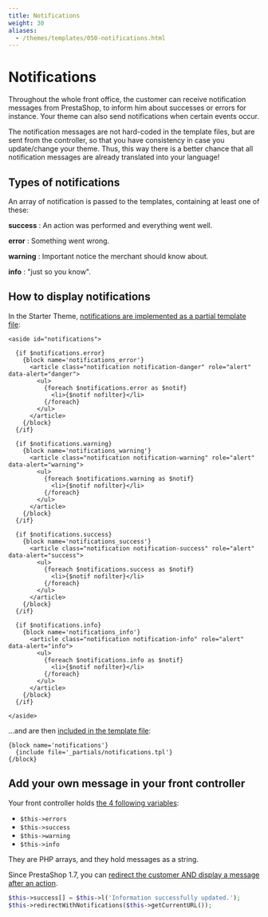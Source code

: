 ```yaml
---
title: Notifications
weight: 30
aliases:
  - /themes/templates/050-notifications.html
---
```


# Notifications

Throughout the whole front office, the customer can receive notification messages
from PrestaShop, to inform him about successes or errors for instance.
Your theme can also send notifications when certain events occur.

The notification messages are not hard-coded in the template files, but are sent
from the controller, so that you have consistency in case you update/change your theme.
Thus, this way there is a better chance that all notification messages are already
translated into your language!


## Types of notifications

An array of notification is passed to the templates, containing at least one of these:

**success**
: An action was performed and everything went well.

**error**
: Something went wrong.

**warning**
: Important notice the merchant should know about.

**info**
: "just so you know".

## How to display notifications

In the Starter Theme, [notifications are implemented as a partial template file](https://github.com/PrestaShop/StarterTheme/blob/develop/templates/_partials/notifications.tpl):

```html+smarty
<aside id="notifications">

  {if $notifications.error}
    {block name='notifications_error'}
      <article class="notification notification-danger" role="alert" data-alert="danger">
        <ul>
          {foreach $notifications.error as $notif}
            <li>{$notif nofilter}</li>
          {/foreach}
        </ul>
      </article>
    {/block}
  {/if}

  {if $notifications.warning}
    {block name='notifications_warning'}
      <article class="notification notification-warning" role="alert" data-alert="warning">
        <ul>
          {foreach $notifications.warning as $notif}
            <li>{$notif nofilter}</li>
          {/foreach}
        </ul>
      </article>
    {/block}
  {/if}

  {if $notifications.success}
    {block name='notifications_success'}
      <article class="notification notification-success" role="alert" data-alert="success">
        <ul>
          {foreach $notifications.success as $notif}
            <li>{$notif nofilter}</li>
          {/foreach}
        </ul>
      </article>
    {/block}
  {/if}

  {if $notifications.info}
    {block name='notifications_info'}
      <article class="notification notification-info" role="alert" data-alert="info">
        <ul>
          {foreach $notifications.info as $notif}
            <li>{$notif nofilter}</li>
          {/foreach}
        </ul>
      </article>
    {/block}
  {/if}

</aside>
```

...and are then [included in the template file](https://github.com/PrestaShop/StarterTheme/blob/develop/templates/checkout/checkout.tpl#L42-L44):

```smarty
{block name='notifications'}
  {include file='_partials/notifications.tpl'}
{/block}
```

## Add your own message in your front controller

Your front controller holds [the 4 following variables](https://github.com/PrestaShop/PrestaShop/blob/develop/classes/controller/FrontController.php#L616-L621):

* ``$this->errors``
* ``$this->success``
* ``$this->warning``
* ``$this->info``

They are PHP arrays, and they hold messages as a string.

Since PrestaShop 1.7, you can [redirect the customer AND display a message after an action](https://github.com/PrestaShop/PrestaShop/blob/develop/classes/controller/FrontController.php#L614-L633).

```php
$this->success[] = $this->l('Information successfully updated.');
$this->redirectWithNotifications($this->getCurrentURL());
```
